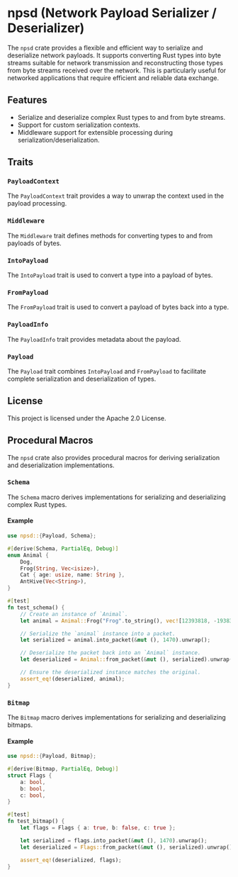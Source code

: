 
# npsd (Network Payload Serializer / Deserializer)

The `npsd` crate provides a flexible and efficient way to serialize and deserialize network payloads. It supports converting Rust types into byte streams suitable for network transmission and reconstructing those types from byte streams received over the network. This is particularly useful for networked applications that require efficient and reliable data exchange.

## Features
- Serialize and deserialize complex Rust types to and from byte streams.
- Support for custom serialization contexts.
- Middleware support for extensible processing during serialization/deserialization.

## Traits

### `PayloadContext`

The `PayloadContext` trait provides a way to unwrap the context used in the payload processing.

### `Middleware`

The `Middleware` trait defines methods for converting types to and from payloads of bytes.

### `IntoPayload`

The `IntoPayload` trait is used to convert a type into a payload of bytes.

### `FromPayload`

The `FromPayload` trait is used to convert a payload of bytes back into a type.

### `PayloadInfo`

The `PayloadInfo` trait provides metadata about the payload.

### `Payload`

The `Payload` trait combines `IntoPayload` and `FromPayload` to facilitate complete serialization and deserialization of types.

## License

This project is licensed under the Apache 2.0 License.

## Procedural Macros

The `npsd` crate also provides procedural macros for deriving serialization and deserialization implementations.

### `Schema`

The `Schema` macro derives implementations for serializing and deserializing complex Rust types.

#### Example

```rust
use npsd::{Payload, Schema};

#[derive(Schema, PartialEq, Debug)]
enum Animal {
    Dog,
    Frog(String, Vec<isize>),
    Cat { age: usize, name: String },
    AntHive(Vec<String>),
}

#[test]
fn test_schema() {
    // Create an instance of `Animal`.
    let animal = Animal::Frog("Frog".to_string(), vec![12393818, -19383812, 11111, -1093838482]);

    // Serialize the `animal` instance into a packet.
    let serialized = animal.into_packet(&mut (), 1470).unwrap();

    // Deserialize the packet back into an `Animal` instance.
    let deserialized = Animal::from_packet(&mut (), serialized).unwrap();

    // Ensure the deserialized instance matches the original.
    assert_eq!(deserialized, animal);
}
```

### `Bitmap`

The `Bitmap` macro derives implementations for serializing and deserializing bitmaps.

#### Example

```rust
use npsd::{Payload, Bitmap};

#[derive(Bitmap, PartialEq, Debug)]
struct Flags {
    a: bool,
    b: bool,
    c: bool,
}

#[test]
fn test_bitmap() {
    let flags = Flags { a: true, b: false, c: true };

    let serialized = flags.into_packet(&mut (), 1470).unwrap();
    let deserialized = Flags::from_packet(&mut (), serialized).unwrap();

    assert_eq!(deserialized, flags);
}
```